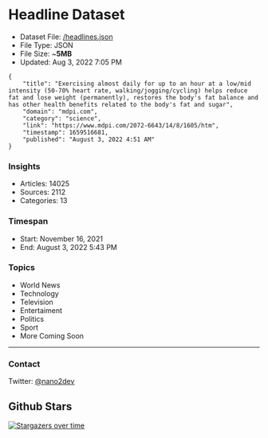 # Headline Dataset

- Dataset File: [/headlines.json](https://raw.githubusercontent.com/fwd/news/master/headlines.json) 
- File Type: JSON
- File Size: ~**5MB**
- Updated: Aug 3, 2022 7:05 PM

```
{
    "title": "Exercising almost daily for up to an hour at a low/mid intensity (50-70% heart rate, walking/jogging/cycling) helps reduce fat and lose weight (permanently), restores the body's fat balance and has other health benefits related to the body's fat and sugar",
    "domain": "mdpi.com",
    "category": "science",
    "link": "https://www.mdpi.com/2072-6643/14/8/1605/htm",
    "timestamp": 1659516681,
    "published": "August 3, 2022 4:51 AM"
}
```

### Insights

- Articles: 14025
- Sources: 2112
- Categories: 13

### Timespan

- Start: November 16, 2021
- End: August 3, 2022 5:43 PM

### Topics

- World News
- Technology
- Television
- Entertaiment
- Politics
- Sport
- More Coming Soon

---

### Contact 

Twitter: [@nano2dev](https://twitter.com/nano2dev)

## Github Stars

[![Stargazers over time](https://starchart.cc/fwd/news.svg)](https://starchart.cc/fwd/news)
	